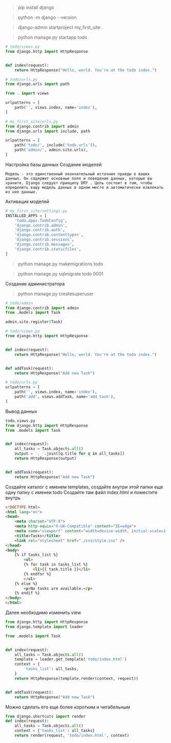>pip install django

>python -m django --version

>django-admin startproject my_first_site .

>python manage.py startapp todo


```python
# todo/views.py
from django.http import HttpResponse


def index(request):
    return HttpResponse("Hello, world. You're at the todo index.")
```

```python
# todo/urls.py
from django.urls import path

from . import views

urlpatterns = [
    path('', views.index, name='index'),
]
```

```python
# my_first_site/urls.py
from django.contrib import admin
from django.urls import include, path

urlpatterns = [
    path('todo/', include('todo.urls')),
    path('admin/', admin.site.urls),
]
```


Настройка базы данных
Создание моделей

`Модель - это единственный окончательный источник правды о ваших данных. Он содержит основные поля и поведение данных, которые вы храните. Django следует принципу DRY . Цель состоит в том, чтобы определить вашу модель данных в одном месте и автоматически извлекать из нее данные.`


Активация моделей
```python
# my_first_site/settings.py
INSTALLED_APPS = [
    'todo.apps.TodoConfig',
    'django.contrib.admin',
    'django.contrib.auth',
    'django.contrib.contenttypes',
    'django.contrib.sessions',
    'django.contrib.messages',
    'django.contrib.staticfiles',
]
```
>python manage.py makemigrations todo

>python manage.py sqlmigrate todo 0001


Создание администратора
>python manage.py createsuperuser


```python
# todo/admin
from django.contrib import admin
from .models import Task

admin.site.register(Task)
```

```python
# todo/views.py
from django.http import HttpResponse


def index(request):
    return HttpResponse("Hello, world. You're at the todo index.")


def addTask(request):
    return HttpResponse("Add new Task")
```

```python
# todo/urls.py
urlpatterns = [
    path('', views.index, name='index'),
    path('add', views.addTask, name='add_task'),
]
```


Вывод данных
```python
todo.views.py
from django.http import HttpResponse
from .models import Task


def index(request):
    all_tasks = Task.objects.all()
    output = ', '.join([q.title for q in all_tasks])
    return HttpResponse(output)


def addTask(request):
    return HttpResponse("Add new Task")

```


Cоздайте каталог с именем templates, создайте внутри этой папки еще одну папку с именеи todo
Создайте там файл index.html и поместите внутрь
```html
<!DOCTYPE html>
<html lang="en">
<head>
    <meta charset="UTF-8">
    <meta http-equiv="X-UA-Compatible" content="IE=edge">
    <meta name="viewport" content="width=device-width, initial-scale=1.0">
    <title>Tasks</title>
    <link rel="stylesheet" href="./css/style.css" />
</head>
<body>
    {% if tasks_list %}
        <ul>
        {% for task in tasks_list %}
            <li>{{ task.title }}</li>
        {% endfor %}
        </ul>
    {% else %}
        <p>No tasks are available.</p>
    {% endif %}
</body>
</html>
```


Далее необходимо изменить view 
```python
from django.http import HttpResponse
from django.template import loader

from .models import Task


def index(request):
    all_tasks = Task.objects.all()
    template = loader.get_template('todo/index.html')
    context = {
        'tasks_list': all_tasks,
    }
    return HttpResponse(template.render(context, request))


def addTask(request):
    return HttpResponse("Add new Task")

```


Можно сделать его еще более коротким и читабельным
```python
from django.shortcuts import render
def index(request):
    all_tasks = Task.objects.all()
    context = {'tasks_list': all_tasks}
    return render(request, 'todo/index.html', context)
```